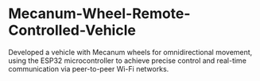 # Mecanum-Wheel-Remote-Controlled-Vehicle
Developed a vehicle with Mecanum wheels for omnidirectional movement, using the ESP32 microcontroller to achieve precise control and real-time communication via peer-to-peer Wi-Fi networks.
